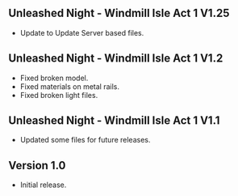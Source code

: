 ## Unleashed Night - Windmill Isle Act 1 V1.25
 - Update to Update Server based files.

## Unleashed Night - Windmill Isle Act 1 V1.2
 - Fixed broken model.
 - Fixed materials on metal rails.
 - Fixed broken light files.

## Unleashed Night - Windmill Isle Act 1 V1.1
 - Updated some files for future releases.

## Version 1.0 
 - Initial release. 
